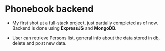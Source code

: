 # Phonebook backend

- My first shot at a full-stack project, just partially completed as of now. Backend is done using **ExpressJS** and **MongoDB**.

- User can retrieve Persons list, general info about the data stored in db, delete and post new data.
